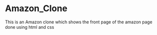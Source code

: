 # Amazon_Clone
 This is an Amazon clone which shows the front page of the amazon page done using html and css
